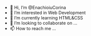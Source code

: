 - 👋 Hi, I’m @EnachioiuCorina
- 👀 I’m interested in Web Development
- 🌱 I’m currently learning HTML&CSS
- 💞️ I’m looking to collaborate on ...
- 📫 How to reach me ...

<!---
EnachioiuCorina/EnachioiuCorina is a ✨ special ✨ repository because its `README.md` (this file) appears on your GitHub profile.
You can click the Preview link to take a look at your changes.
--->
